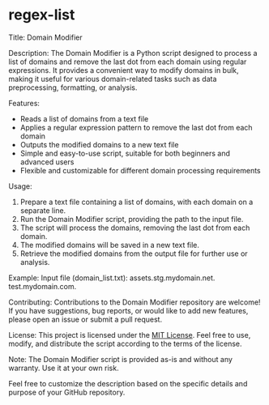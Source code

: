 # regex-list

Title: Domain Modifier

Description:
The Domain Modifier is a Python script designed to process a list of domains and remove the last dot from each domain using regular expressions. It provides a convenient way to modify domains in bulk, making it useful for various domain-related tasks such as data preprocessing, formatting, or analysis.

Features:
- Reads a list of domains from a text file
- Applies a regular expression pattern to remove the last dot from each domain
- Outputs the modified domains to a new text file
- Simple and easy-to-use script, suitable for both beginners and advanced users
- Flexible and customizable for different domain processing requirements

Usage:
1. Prepare a text file containing a list of domains, with each domain on a separate line.
2. Run the Domain Modifier script, providing the path to the input file.
3. The script will process the domains, removing the last dot from each domain.
4. The modified domains will be saved in a new text file.
5. Retrieve the modified domains from the output file for further use or analysis.

Example:
Input file (domain_list.txt):
assets.stg.mydomain.net.
test.mydomain.com.

Contributing:
Contributions to the Domain Modifier repository are welcome! If you have suggestions, bug reports, or would like to add new features, please open an issue or submit a pull request.

License:
This project is licensed under the [MIT License](link-to-license-file). Feel free to use, modify, and distribute the script according to the terms of the license.

Note:
The Domain Modifier script is provided as-is and without any warranty. Use it at your own risk.

Feel free to customize the description based on the specific details and purpose of your GitHub repository.

